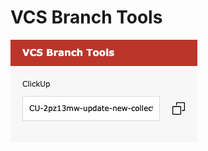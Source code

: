 # VCS Branch Tools
![preview](https://raw.githubusercontent.com/ryanvincere/vcs-branch-tools/master/vcs.png)
